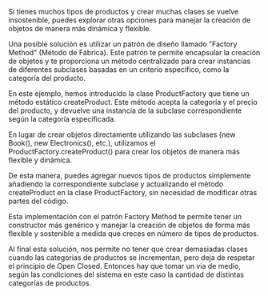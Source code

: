 Si tienes muchos tipos de productos y crear muchas clases se vuelve insostenible, puedes explorar otras opciones para manejar la creación de objetos de manera más dinámica y flexible.

Una posible solución es utilizar un patrón de diseño llamado "Factory Method" (Método de Fábrica). Este patrón te permite encapsular la creación de objetos y te proporciona un método centralizado para crear instancias de diferentes subclases basadas en un criterio específico, como la categoría del producto.

En este ejemplo, hemos introducido la clase ProductFactory que tiene un método estático createProduct. Este método acepta la categoría y el precio del producto, y devuelve una instancia de la subclase correspondiente según la categoría especificada.

En lugar de crear objetos directamente utilizando las subclases (new Book(), new Electronics(), etc.), utilizamos el ProductFactory.createProduct() para crear los objetos de manera más flexible y dinámica.

De esta manera, puedes agregar nuevos tipos de productos simplemente añadiendo la correspondiente subclase y actualizando el método createProduct en la clase ProductFactory, sin necesidad de modificar otras partes del código.

Esta implementación con el patrón Factory Method te permite tener un constructor más genérico y manejar la creación de objetos de forma más flexible y sostenible a medida que creces en número de tipos de productos.

Al final esta solución, nos permite no tener que crear demasiadas clases cuando las categorias de productos se incrementan, pero deja de respetar el principio de Open Closed. Entonces hay que tomar un via de medio, según las condiciones del sistema en este caso la cantidad de distintas categorías de productos.